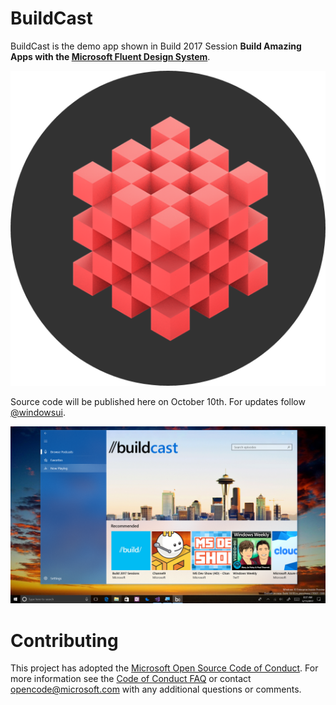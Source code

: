 # BuildCast
BuildCast is the demo app shown in Build 2017 Session **Build Amazing Apps with the [Microsoft Fluent Design System](http://fluent.microsoft.com/)**.

![BuildCast](/images/fluent.png)

Source code will be published here on October 10th.  For updates follow [@windowsui](http://twitter.com/windowsui "@windowsui on Twitter").

![BuildCast](/images/buildcast.png)

# Contributing

This project has adopted the [Microsoft Open Source Code of Conduct](https://opensource.microsoft.com/codeofconduct/). For more information see the [Code of Conduct FAQ](https://opensource.microsoft.com/codeofconduct/faq/) or contact [opencode@microsoft.com](mailto:opencode@microsoft.com) with any additional questions or comments.